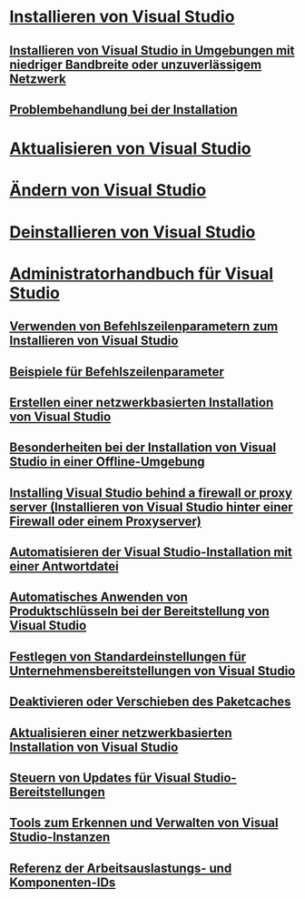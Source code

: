 # [Installieren von Visual Studio](install-visual-studio.md)
## [Installieren von Visual Studio in Umgebungen mit niedriger Bandbreite oder unzuverlässigem Netzwerk](install-vs-inconsistent-quality-network.md)
## [Problembehandlung bei der Installation](troubleshooting-installation-issues.md)
# [Aktualisieren von Visual Studio](update-visual-studio.md)
# [Ändern von Visual Studio](modify-visual-studio.md)
# [Deinstallieren von Visual Studio](uninstall-visual-studio.md)
# [Administratorhandbuch für Visual Studio](visual-studio-administrator-guide.md)
## [Verwenden von Befehlszeilenparametern zum Installieren von Visual Studio](use-command-line-parameters-to-install-visual-studio.md)
## [Beispiele für Befehlszeilenparameter](command-line-parameter-examples.md)
## [Erstellen einer netzwerkbasierten Installation von Visual Studio](create-a-network-installation-of-visual-studio.md)
## [Besonderheiten bei der Installation von Visual Studio in einer Offline-Umgebung](install-visual-studio-in-offline-environment.md)
## [Installing Visual Studio behind a firewall or proxy server (Installieren von Visual Studio hinter einer Firewall oder einem Proxyserver)](install-visual-studio-behind-a-firewall-or-proxy-server.md)
## [Automatisieren der Visual Studio-Installation mit einer Antwortdatei](automated-installation-with-response-file.md)
## [Automatisches Anwenden von Produktschlüsseln bei der Bereitstellung von Visual Studio](automatically-apply-product-keys-when-deploying-visual-studio.md)
## [Festlegen von Standardeinstellungen für Unternehmensbereitstellungen von Visual Studio](set-defaults-for-enterprise-deployments.md)
## [Deaktivieren oder Verschieben des Paketcaches](disable-or-move-the-package-cache.md)
## [Aktualisieren einer netzwerkbasierten Installation von Visual Studio](update-a-network-installation-of-visual-studio.md)
## [Steuern von Updates für Visual Studio-Bereitstellungen](controlling-updates-to-visual-studio-deployments.md)
## [Tools zum Erkennen und Verwalten von Visual Studio-Instanzen](tools-for-managing-visual-studio-instances.md)
## [Referenz der Arbeitsauslastungs- und Komponenten-IDs](workload-and-component-ids.md)
